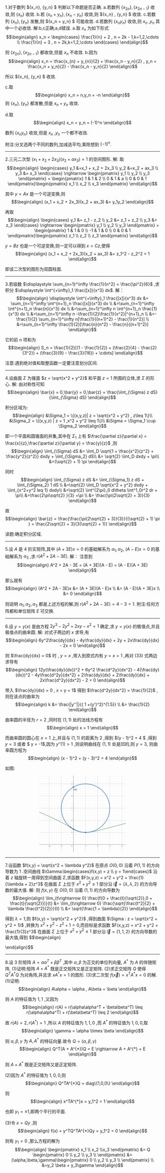 1.对于数列 $\{x_n\}, \{y_n\} $ 判断以下命题是否正确.
a.若数列 $\{x_{2n}\} , \{x_{2n-1}\}$ 收敛,则 $\{x_n\}$ 收敛.
b.若 $\{x_n + y_n\} , \{x_n - y_n\}$ 收敛,则 $\{x_n\} , \{y_n\} $ 收敛.
c.若数列 $\{x_n\}, \{y_n\}$ 发散,则 $\{x_n + y_n\} $ 可能收敛.
d.若数列 $\{x_ny_n\}$ 收敛,则 $x_n$ ,$y_n$ 其中一个必收敛.
解:b,c正确;a,d错误.
a.取 $x_{n}$ 为如下形式
$$\begin{align}
    x_n = \begin{cases}
        \frac{1}{n} + 2 , n = 2k - 1,k=1,2,\cdots \\
        \frac{1}{n} + 3 , n = 2k,k=1,2,\cdots
    \end{cases} 
\end{align}$$

则 $\{x_{2n}\} ,\{x_{2n-1}\}$ 都收敛,但是 ${x_n}$ 不收敛.
b.因为
$$\begin{align}
    x_n = \frac{x_{n} + y_{n}}{2} + \frac{x_n - y_n}{2} , y_n = \frac{x_n + y_n}{2} - \frac{x_n - y_n}{2}
\end{align}$$

所以 $\{x_n\}, \{y_n\} $ 收敛.

c.取
$$\begin{align}
    x_n = n,y_n = -n
\end{align}$$
则 $\{x_{n}\} ,\{y_{n}\}$ 都发散,但是 ${x_n + y_n}$ 收敛.

d.取
$$\begin{align}
    x_n  = y_n = (-1)^n 
\end{align}$$

数列 $\{x_ny_n\}$ 收敛,但是 $x_n$ ,$y_n$ 一个都不收敛.


附注:分叉选两个不同的数列,加减选平均,乘除想到 $(-1)^n$.


---
2.三元二次型 $(x_1 + x_2 + 2x_3)(x_2 + ax_3) = 1$ 的空间图形.
解:
取
$$\begin{align}
    \begin{cases}
        y_1 &=x_1 + x_2 + 2x_3 \\
        y_2 &=x_2 + ax_3 \\
        y_3 &= x_3
    \end{cases} \rightarrow \begin{pmatrix}
        y_1 \\ y_2 \\ y_3 
    \end{pmatrix} = \begin{pmatrix}
        1 & 1 & 2 \\
        0 & 1 & a \\
        0 & 0 & 1
    \end{pmatrix}\begin{pmatrix}
        x_1 \\ x_2 \\ x_3 
    \end{pmatrix}
\end{align}$$

其中 $y = Ax$ 是一个可逆变换,则
$$\begin{align}
    (x_1 + x_2 + 2x_3)(x_2 + ax_3) &= y_1y_2
\end{align}$$

再取
$$\begin{align}
    \begin{cases}
        y_1 &= z_1 - z_2 \\
        y_2 &= z_1 + z_2 \\
        y_3 &= z_3
    \end{cases} \rightarrow \begin{pmatrix}
        y_1 \\ y_2 \\ y_3 
    \end{pmatrix} = \begin{pmatrix}
        1 & 1 & 0 \\
        -1 & 1 & 0 \\
        0 & 0 & 1
    \end{pmatrix}\begin{pmatrix}
        z_1 \\ z_2 \\ z_3 
    \end{pmatrix}
\end{align}$$

$y = Bz$ 也是一个可逆变换,则一定可以得到 $x = Cz$,使得
$$\begin{align}
    (x_1 + x_2 + 2x_3)(x_2 + ax_3) &= z_1^2 - z_2^2 = 1
\end{align}$$

即该二次型的图形为双圆柱面.


---
3.若级数 $\displaystyle \sum_{n=1}^\infty \frac{1}{n^2} = \frac{\pi^2}{6}$ ,求积分 $\displaystyle \int^{+\infty}_1 \frac{[x]}{x^3} dx$.
解：
$$\begin{align}
    \displaystyle \int^{+\infty}_1 \frac{[x]}{x^3} dx &= \sum_{n=1}^\infty \int^{n+1}_n \frac{[x]}{x^3} dx \\
    &=\sum_{n=1}^\infty \int^{n+1}_n \frac{n}{x^3} dx \\
    &=\sum_{n=1}^\infty n \int^{n+1}_n \frac{1}{x^3} dx \\
    &=\sum_{n=1}^\infty n -\frac{1}{2}\frac{1}{x^2}|^{n+1}_n \\
    &=-\frac{1}{2} \sum_{n=1}^\infty n[\frac{1}{(n+1)^2} - \frac{1}{n^2}] \\
    &=\sum_{n=1}^\infty \frac{1}{2}[\frac{n}{n^2} - \frac{n}{(n+1)^2}]
\end{align}$$

它的前 $n$ 项和为
$$\begin{align}
    S_n = \frac{1}{2}[(1 - \frac{1}{2}) + (\frac{2}{4} - \frac{2}{3^2}) + (\frac{3}{9} - \frac{3}{16}) + \cdots]
\end{align}$$


注意:遇到绝对值和取整函数一定要注意划分区间.



---
4.设曲面 $\Sigma$ 为锥面 $z = \sqrt{x^2 + y^2}$ 和平面 $z = 1$ 所围的立体,求 $\Sigma$ 的形心.
解:
由对称性可知
$$\begin{align}
    \bar{x} = 0,\bar{y} = 0,\bar{z} = \frac{\iint_{\Sigma} z dS}{\iint_{\Sigma} dS}
\end{align}$$

积分区域为:
$$\begin{align}
    &\Sigma_1 = \{(x,y,z)| z = \sqrt{x^2 + y^2} , z\leq 1\}\\ 
    &\Sigma_2 = \{(x,y,z) | z = 1 ,x^2 + y^2 \leq 1\}\\
    &\Sigma = \Sigma_1 \cup \Sigma_2
\end{align}$$

即一个平面和圆锥面的并集,其中在 $\Sigma_1$ 上有 $\frac{\partial z}{\partial x} = \frac{x}{z},\frac{\partial z}{\partial y} = \frac{y}{z}$ ,则
$$\begin{align}
    \iint_{\Sigma} dS &= \iint_D \sqrt{1 + \frac{x^2}{z^2} + \frac{y^2}{z^2}} dxdy  + \iint_{\Sigma_2} dS\\
    &= \sqrt{2} \iint_D dxdy  + \pi\\
    &=(\sqrt{2} + 1) \pi    
\end{align}$$

同时
$$\begin{align}
    \iint_{\Sigma} z dS &= \iint_{\Sigma_1} z dS + \iint_{\Sigma_2} 1 dS \\
    &=\sqrt{2} \iint_D \sqrt{x^2 + y^2} dxdy + \iint_{x^2+y^2 leq 1} dxdy\\
    &=\sqrt{2} \int^{2\pi}_0 d\theta \int^1_0r^2 dr  + \pi\\
    &=\frac{2\pi\sqrt{2} }{3} +\pi \\
    &= \frac{\pi(2\sqrt{2} + 3)}{3}
\end{align}$$

故
$$\begin{align}
    \bar{z} = \frac{\frac{\pi(2\sqrt{2} + 3)}{3}}{(\sqrt{2} + 1) \pi } = \frac{2\sqrt{2} + 3}{3(\sqrt{2} + 1)}
\end{align}$$

读题:确定积分区域.

---
5.设 $A$ 是 $4$ 阶实矩阵,其中 $(A + 3E)x = 0$ 的基础解系为 $\alpha_1,\alpha_2$, $(A - E)x = 0$ 的基础解系为 $\alpha_3$ ,求 $r(A^2 + 2A - 3E)$.
解：
注意到
$$\begin{align}
    A^2 + 2A - 3E = (A + 3E)(A - E) = (A - E)(A + 3E)
\end{align}$$

那么就有
$$\begin{align}
    (A^2 + 2A - 3E)x &= (A + 3E)(A - E)x \\
    &= (A - E)(A + 3E)x \\ 
    &= 0
\end{align}$$

则说明 $\alpha_1,\alpha_2,\alpha_3$ 都是上述方程的解,则 $r(A^2 + 2A - 3E) = 4 - 3 = 1$.
附注:任何方阵都和单位矩阵 $E$ 可交换.


---
6.设 $y = y(x)$ 是由方程 $2y^3 - 2y^2 +2xy - x^2 = 1$ 确定,求 $y = y(x)$ 的极值点,并且极值点的曲率圆.
解:
对式子两边的 $x$ 求导,有
$$\begin{align}
    6y^2\frac{dy}{dx} - 4y\frac{dy}{dx} + 2y + 2x\frac{dy}{dx} - 2x = 0
\end{align}$$

则 $\frac{dy}{dx} = 0$ 时 , $y = x$ ,带入到原式内有 $y = x = 1$ ,再对 $(33)$ 式两边求导有
$$\begin{align}
    12y(\frac{dy}{dx})^2 + 6y^2 \frac{d^2y}{dx^2} - 4(\frac{dy}{dx})^2 - 4y\frac{d^2y}{dx^2} + 2\frac{dy}{dx} + 2\frac{dy}{dx} + 2x\frac{d^2y}{dx^2} - 2 = 0
\end{align}$$

带入 $\frac{dy}{dx} = 0 , x = y = 1$ 得到 $\frac{d^2y}{dx^2} = \frac{1}{2}$ ,则在该点的曲率为
$$\begin{align}
    k &= \frac{|y''|}{( 1 +(y')^2)^{1.5}} \\
    &= \frac{1}{2}
\end{align}$$

曲率圆的半径为 $r = 2$ ,同时在 $(1,1)$ 处的法线方程有
$$\begin{align}
    x = 1
\end{align}$$

而曲率圆的圆心在 $x = 1$ 上,并且与 $(1,1)$ 的距离为 $2$ ,得到 $(y - 1)^2 = 4 $ ,得到 $y = 3$ 或者 $ y =  -1$,因为 $y''(1)>1$ ,则说明曲线在 $(1,1)$ 处是凹的,则 $y = 3$, 则曲率圆方程为
$$\begin{align}
    (x - 1)^2 + (y - 3)^2 = 4
\end{align}$$

如图:
<center>
<img src = "../image/1.png" height = 250>
</center>


---
7.设函数 $f(x,y) = \sqrt{x^2 + \lambda y^2}$ 在原点 $O(0,0)$ 沿着 $P(1,1)$ 的方向导数为 $1$ .空间曲线 $\Gamma:\begin{cases}f(x,y) = z \\ y = 1\end{cases}$ 沿着 $z$ 轴旋转一周得到空间曲面 $\Sigma$,求函数 $F(x,y,z) = x^2 + y^2 + \frac{1}{\lambda + 2}z^3$ 在曲面  $\Sigma$ 上位于 $x^2 + y^2  \leq 1$ 部分沿 $\vec{l} = \{\lambda,\lambda,2\}$ 的方向导数的最大值.
解:
则 $f(x,y)$ 在 $O(0,0)$ 沿着 $(1,1)$ 的方向导数为
$$\begin{align}
    \lim_{t\rightarrow 0} \frac{f(0 + \frac{t}{\sqrt{2}},0 + \frac{t}{\sqrt{2}})}{t} &= \lim_{t\rightarrow 0} \frac{\sqrt{\frac{t^2}{2} + \lambda \frac{t^2}{2}}}{t} \\
    &= \sqrt{\frac{1 + \lambda}{2}}
\end{align}$$


得到 $\lambda = 1$,则 $f(x,y) = \sqrt{x^2 + y^2}$ ,得到曲面 $\Sigma : z = \sqrt{x^2 + y^2 + 1}$ ,转换为 $x^2 + y^2 - z^2 + 1 = 0$,而目标是求函数 $F(x,y,z) = x^2 + y^2 + \frac{1}{3}z^3$ 在曲面  $\Sigma$ 上位于 $x^2 + y^2  \leq 1$ 部分沿 $\vec{l} = \{1,1,2\}$ 的方向导数的最大值,得到
$$\begin{align}
    
\end{align}$$




---
8.设 $3$ 阶矩阵 $A = \alpha\alpha^T + \beta\beta^T$ ,其中 $\alpha,\beta$ 为正交的单位列向量, $A^{*}$ 为 $A$ 的伴随矩阵.
(1)证明:矩阵 $A + A^{*}$ 既是正交矩阵又是正定矩阵.
(2)求正交矩阵 $Q$ 使得 $Q^TA^{*}Q$ 为对角阵,并且求 $xA^{*}x = 1$ 的图形.
(3)求二次型 $f(\vec{x}) = x^TA^{*}x = 0$ 的解. 
(1)证明:
$$\begin{align}
    A\alpha = \alpha , A\beta = \beta
\end{align}$$

则 $A$ 的特征值为 $1,1$ ,又因为
$$\begin{align}
    r(A) = r(\alpha\alpha^T + \beta\beta^T) \leq r(\alpha\alpha^T) + r(\beta\beta^T) \leq 2
\end{align}$$

故 $r(A) = 2,r(A^{*}) = 1$ ,所以 $A$ 的特征值为 $1,1,0$ ,而 $A^{*}$ 的特征值为 $1,0,0$,取
$$\begin{align}
    \gamma = \alpha \times \beta
\end{align}$$ 

则 $\alpha,\beta,\gamma$ 为 $A,A^{*}$ 的特征向量.故令 $Q = (\alpha,\beta,\gamma)$ 
$$\begin{align}
    Q^T(A + A^{*})Q = E  \rightarrow A + A^{*} = E
\end{align}$$

则 $A + A^{*}$ 既是正交矩阵又是正定矩阵.

(2)因为 $A^{*}$ 的特征值为 $1,0,0$,则
$$\begin{align}
    Q^TA^{*}Q = diag\{1,0,0\}
\end{align}$$

则
$$\begin{align}
    x^TA^{*}x = y_1^2 = 1
\end{align}$$

也即 $y_1 = \pm 1$,即两个平行的平面.

(3)令 $x = Qy$ ,则
$$\begin{align}
    f(x) = y^TQ^TA^{*}Qy = y_1^2 = 0
\end{align}$$

则有 $y_1 = 0$ ,那么方程的解为
$$\begin{align}
    \begin{pmatrix}
        x_1 \\ x_2 \\x_3
    \end{pmatrix} &= Q \begin{pmatrix}
        0 \\ y_2 \\ y_3 \\
    \end{pmatrix}
    &=(\alpha,\beta,\gamma)\begin{pmatrix}
        0 \\ y_2 \\ y_3 \\
    \end{pmatrix} \\
    &=y_2 \beta + y_3\gamma
\end{align}$$